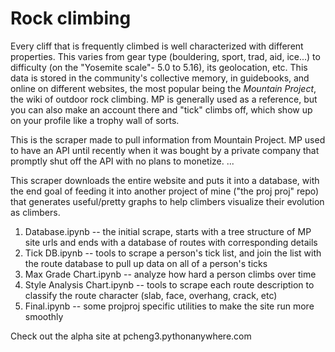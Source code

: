 # Rock climbing

Every cliff that is frequently climbed is well characterized with different properties. This varies from gear type (bouldering, sport, trad, aid, ice...) to difficulty (on the "Yosemite scale"- 5.0 to 5.16), its geolocation, etc. This data is stored in the community's collective memory, in guidebooks, and online on different websites, the most popular being the <i>Mountain Project</i>, the wiki of outdoor rock climbing. MP is generally used as a reference, but you can also make an account there and "tick" climbs off, which show up on your profile like a trophy wall of sorts. 

This is the scraper made to pull information from Mountain Project. MP used to have an API until recently when it was bought by a private company that promptly shut off the API with no plans to monetize. ...

This scraper downloads the entire website and puts it into a database, with the end goal of feeding it into another project of mine ("the proj proj" repo) that generates useful/pretty graphs to help climbers visualize their evolution as climbers. 

1. Database.ipynb -- the initial scrape, starts with a tree structure of MP site urls and ends with a database of routes with corresponding details
2. Tick DB.ipynb -- tools to scrape a person's tick list, and join the list with the route database to pull up data on all of a person's ticks
3. Max Grade Chart.ipynb -- analyze how hard a person climbs over time
4. Style Analysis Chart.ipynb -- tools to scrape each route description to classify the route character (slab, face, overhang, crack, etc)
5. Final.ipynb -- some projproj specific utilities to make the site run more smoothly

Check out the alpha site at pcheng3.pythonanywhere.com
